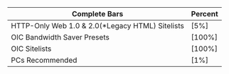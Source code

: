 | Complete Bars | Percent |
|----------|----------|
| HTTP-Only Web 1.0 & 2.0(*Legacy HTML) Sitelists | [5%] |
| OIC Bandwidth Saver Presets | [100%] |
| OIC Sitelists | [100%] |
| PCs Recommended | [1%] |
